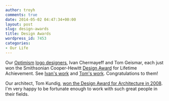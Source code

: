 ```yaml
---
author: troyh
comments: true
date: 2014-05-02 04:47:34+00:00
layout: post
slug: design-awards
title: Design Awards
wordpress_id: 7453
categories:
- Our Life
---
```


Our [Optimism](http://optimismbrewing.com) [logo designers](http://optimismbrewing.com/news/logo/), Ivan Chermayeff and Tom Geismar, each just won the Smithsonian Cooper-Hewitt [Design Award](http://www.cooperhewitt.org/national-design-awards/2014-winners) for Lifetime Achievement. See [Ivan's work](http://ndagallery.cooperhewitt.org/ivanchermayeff?utm_source=) and [Tom's work](http://ndagallery.cooperhewitt.org/tomgeismar). Congratulations to them!

Our architect, Tom Kundig, [won the Design Award for Architecture in 2008](http://www.cooperhewitt.org/tags/tom-kundig). I'm very happy to be fortunate enough to work with such great people in their fields.


